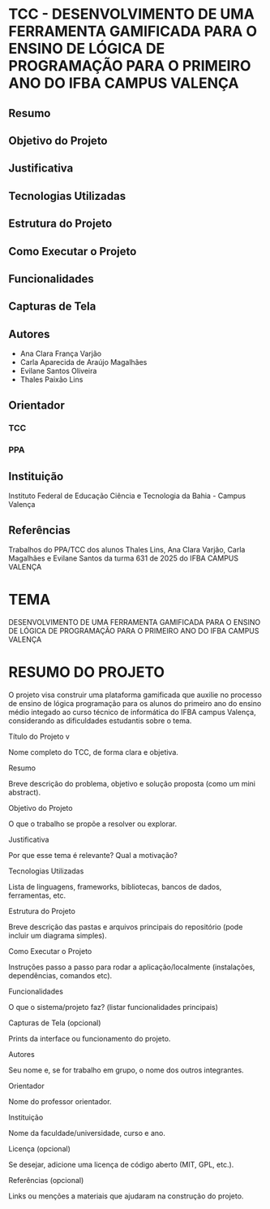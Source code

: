 <h1>TCC - DESENVOLVIMENTO DE UMA FERRAMENTA GAMIFICADA PARA O ENSINO DE LÓGICA DE PROGRAMAÇÃO PARA O PRIMEIRO ANO DO IFBA CAMPUS VALENÇA</h1> 
<h2>Resumo</h2>

<h2>Objetivo do Projeto</h2>

<h2>Justificativa</h2>

<h2>Tecnologias Utilizadas</h2>

<h2>Estrutura do Projeto</h2>

<h2>Como Executar o Projeto</h2>

<h2>Funcionalidades</h2>

<h2>Capturas de Tela</h2>

<h2>Autores</h2>
<ul>
  <li>Ana Clara França Varjão</li>
  <li>Carla Aparecida de Araújo Magalhães </li>
  <li>Evilane Santos Oliveira</li>
  <li>Thales Paixão Lins</li>
</ul>

<h2>Orientador</h2>
<h3>TCC</h3>

<h3>PPA</h3>

<h2>Instituição</h2>
<p>Instituto Federal de Educação Ciência e Tecnologia da Bahia - Campus Valença</p>

<h2>Referências</h2>


Trabalhos do PPA/TCC dos alunos Thales Lins, Ana Clara Varjão, Carla Magalhães e Evilane Santos da turma 631 de 2025 do IFBA CAMPUS VALENÇA

<h1>TEMA</h1>
<p>DESENVOLVIMENTO DE UMA FERRAMENTA GAMIFICADA PARA O ENSINO DE LÓGICA DE PROGRAMAÇÃO PARA O PRIMEIRO ANO DO IFBA CAMPUS VALENÇA
</p>

<h1>RESUMO DO PROJETO</h1>

<p>O projeto visa construir uma plataforma gamificada que auxilie no processo de ensino de lógica programação para os alunos do primeiro ano do ensino médio integado ao curso técnico de informática do IFBA campus Valença, considerando as dificuldades estudantis sobre o tema.</p>



Título do Projeto v

Nome completo do TCC, de forma clara e objetiva.

Resumo

Breve descrição do problema, objetivo e solução proposta (como um mini abstract).

Objetivo do Projeto

O que o trabalho se propõe a resolver ou explorar.

Justificativa

Por que esse tema é relevante? Qual a motivação?

Tecnologias Utilizadas

Lista de linguagens, frameworks, bibliotecas, bancos de dados, ferramentas, etc.

Estrutura do Projeto

Breve descrição das pastas e arquivos principais do repositório (pode incluir um diagrama simples).

Como Executar o Projeto

Instruções passo a passo para rodar a aplicação/localmente (instalações, dependências, comandos etc).

Funcionalidades

O que o sistema/projeto faz? (listar funcionalidades principais)

Capturas de Tela (opcional)

Prints da interface ou funcionamento do projeto.

Autores

Seu nome e, se for trabalho em grupo, o nome dos outros integrantes.

Orientador

Nome do professor orientador.

Instituição

Nome da faculdade/universidade, curso e ano.

Licença (opcional)

Se desejar, adicione uma licença de código aberto (MIT, GPL, etc.).

Referências (opcional)

Links ou menções a materiais que ajudaram na construção do projeto.

